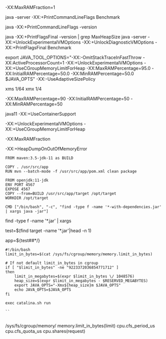 

-XX:MaxRAMFraction=1

java -server -XX:+PrintCommandLineFlags Benchmark 

java -XX:+PrintCommandLineFlags -version 

java -XX:+PrintFlagsFinal <GC options> -version | grep MaxHeapSize
java -server -XX:+UnlockExperimentalVMOptions -XX:+UnlockDiagnosticVMOptions -XX:+PrintFlagsFinal Benchmark

export JAVA_TOOL_OPTIONS="-XX:-OmitStackTraceInFastThrow -XX:ActiveProcessorCount=1  -XX:+UnlockExperimentalVMOptions -XX:+UseCGroupMemoryLimitForHeap -XX:MaxRAMPercentage=95.0 -XX:InitialRAMPercentage=50.0 -XX:MinRAMPercentage=50.0 $JAVA_OPTS"
-XX:-UseAdaptiveSizePolicy

xms 1/64 xmx 1/4

-XX:MaxRAMPercentage=90 -XX:InitialRAMPercentage=50
-XX:MinRAMPercentage=50

java11  -XX:+UseContainerSupport 

-XX:+UnlockExperimentalVMOptions -XX:+UseCGroupMemoryLimitForHeap

-XX:MaxRAMFraction

-XX:+HeapDumpOnOutOfMemoryError
```
FROM maven:3.5-jdk-11 as BUILD

COPY . /usr/src/app
RUN mvn --batch-mode -f /usr/src/app/pom.xml clean package

FROM openjdk:11-jdk
ENV PORT 4567
EXPOSE 4567
COPY --from=BUILD /usr/src/app/target /opt/target
WORKDIR /opt/target

CMD ["/bin/bash", "-c", "find -type f -name '*-with-dependencies.jar' | xargs java -jar"]

```
find -type f -name '*.jar' | xargs 

test=$(find target -name '*.jar'|head -n 1) 

app=${test##*/}
```
#!/bin/bash
limit_in_bytes=$(cat /sys/fs/cgroup/memory/memory.limit_in_bytes)

# If not default limit_in_bytes in cgroup
if [ "$limit_in_bytes" -ne "9223372036854771712" ]
then
    limit_in_megabytes=$(expr $limit_in_bytes \/ 1048576)
    heap_size=$(expr $limit_in_megabytes - $RESERVED_MEGABYTES)
    export JAVA_OPTS="-Xmx${heap_size}m $JAVA_OPTS"
    echo JAVA_OPTS=$JAVA_OPTS
fi

exec catalina.sh run

``


```
/sys/fs/cgroup/memory/ memory.limit_in_bytes(limit) cpu.cfs_period_us
cpu.cfs_quota_us cpu.shares(request)

```